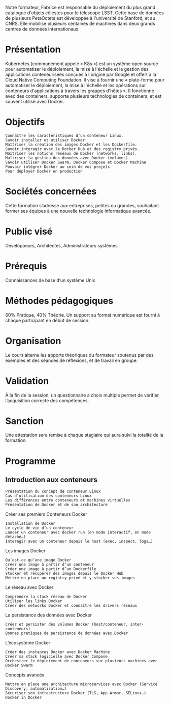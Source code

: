 Notre formateur, Fabrice est responsable du déploiement du plus grand catalogue d'objets célestes pour le télescope LSST. Cette base de données de plusieurs PetaOctets est développée à l'université de Stanford, et au CNRS. Elle mobilise plusieurs centaines de machines dans deux grands centres de données internationaux.
 
# Présentation

Kubernetes (communément appelé « K8s ») est un système open source pour automatiser le déploiement, la mise à l'échelle et la gestion des applications conteneurisées conçues à l'origine par Google et offert à la Cloud Native Computing Foundation. Il vise à fournir une « plate-forme pour automatiser le déploiement, la mise à l'échelle et les opérations sur conteneurs d'applications à travers les grappes d'hôtes ». Il fonctionne avec des containers, supporte plusieurs technologies de containers, et est souvent utilisé avec Docker.

# Objectifs

    Connaître les caractéristiques d’un conteneur Linux.
    Savoir installer et utiliser Docker.
    Maîtriser la création des images Docker et les Dockerfile.
    Savoir interagir avec le Docker Hub et des registry privés.
    Maîtriser les notions réseaux de Docker (networks, links).
    Maîtriser la gestion des données avec Docker (volumes).
    Savoir utiliser Docker Swarm, Docker Compose et Docker Machine
    Pouvoir intégrer Docker au sein de vos projets
    Pour déployer Docker en production

 
# Sociétés concernées

Cette formation s’adresse aux entreprises, petites ou grandes, souhaitant former ses équipes à une nouvelle technologie informatique avancée.

 
# Public visé

Développeurs, Architectes, Administrateurs systèmes

 
# Prérequis

Connaissances de base d’un système Unix

 
# Méthodes pédagogiques

60% Pratique, 40% Théorie. Un support au format numérique est fourni à chaque participant en début de session.

 
# Organisation

Le cours alterne les apports théoriques du formateur soutenus par des exemples et des séances de réflexions, et de travail en groupe.

 
# Validation

À la fin de la session, un questionnaire à choix multiple permet de vérifier l’acquisition correcte des compétences.

 
# Sanction

Une attestation sera remise à chaque stagiaire qui aura suivi la totalité de la formation.
 
# Programme

 
## Introduction aux conteneurs

    Présentation du concept de conteneur Linux
    Cas d’utilisation des conteneurs Linux
    Les différences entre conteneurs et machines virtuelles
    Présentation de Docker et de son architecture

 
Créer ses premiers Conteneurs Docker

    Installation de Docker
    Le cycle de vie d’un conteneur
    Lancer un conteneur avec docker run (en mode interactif, en mode détaché…)
    Interagir avec un conteneur depuis le host (exec, inspect, logs…)

 
Les images Docker

    Qu’est-ce qu’une image Docker
    Créer une image à partir d’un conteneur
    Créer une image à partir d’un Dockerfile
    Stocker et récupérer des images depuis le Docker Hub
    Mettre en place un registry privé et y stocker ses images

 
Le réseau avec Docker

    Comprendre la stack réseau de Docker
    Utiliser les links Docker
    Créer des networks Docker et connaître les drivers réseaux

 
La persistance des données avec Docker

    Créer et persister des volumes Docker (host/conteneur, inter-conteneurs)
    Bonnes pratiques de persistance de données avec Docker

 
L’écosystème Docker

    Créer des instances Docker avec Docker Machine
    Créer sa stack logicielle avec Docker Compose
    Orchestrer le déploiement de conteneurs sur plusieurs machines avec Docker Swarm

 
Concepts avancés

    Mettre en place une architecture microservices avec Docker (Service Discovery, automatisation…)
    Sécuriser son infrastructure Docker (TLS, App Armor, SELinux…)
    Docker in Docker
